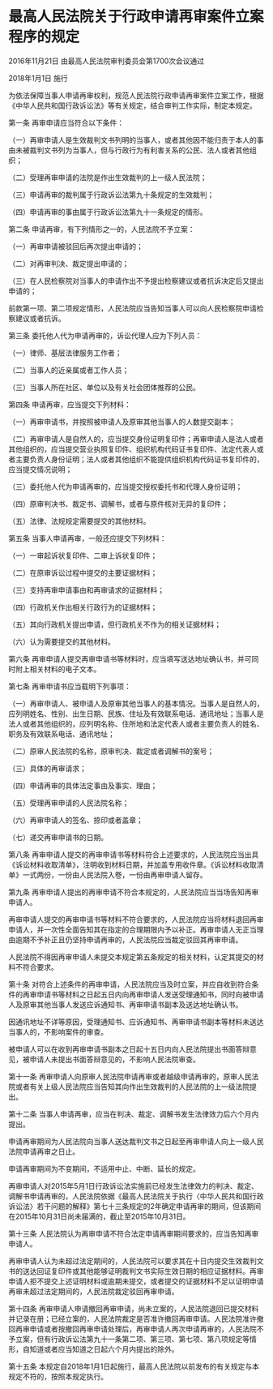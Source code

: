 # 最高人民法院关于行政申请再审案件立案程序的规定

2016年11月21日 由最高人民法院审判委员会第1700次会议通过

2018年1月1日 施行

<!-- INFO END -->

为依法保障当事人申请再审权利，规范人民法院行政申请再审案件立案工作，根据《中华人民共和国行政诉讼法》等有关规定，结合审判工作实际，制定本规定。

第一条 再审申请应当符合以下条件：

（一）再审申请人是生效裁判文书列明的当事人，或者其他因不能归责于本人的事由未被裁判文书列为当事人，但与行政行为有利害关系的公民、法人或者其他组织；

（二）受理再审申请的法院是作出生效裁判的上一级人民法院；

（三）申请再审的裁判属于行政诉讼法第九十条规定的生效裁判；

（四）申请再审的事由属于行政诉讼法第九十一条规定的情形。

第二条 申请再审，有下列情形之一的，人民法院不予立案：

（一）再审申请被驳回后再次提出申请的；

（二）对再审判决、裁定提出申请的；

（三）在人民检察院对当事人的申请作出不予提出检察建议或者抗诉决定后又提出申请的；

前款第一项、第二项规定情形，人民法院应当告知当事人可以向人民检察院申请检察建议或者抗诉。

第三条 委托他人代为申请再审的，诉讼代理人应为下列人员：

（一）律师、基层法律服务工作者；

（二）当事人的近亲属或者工作人员；

（三）当事人所在社区、单位以及有关社会团体推荐的公民。

第四条 申请再审，应当提交下列材料：

（一）再审申请书，并按照被申请人及原审其他当事人的人数提交副本；

（二）再审申请人是自然人的，应当提交身份证明复印件；再审申请人是法人或者其他组织的，应当提交营业执照复印件、组织机构代码证书复印件、法定代表人或者主要负责人身份证明；法人或者其他组织不能提供组织机构代码证书复印件的，应当提交情况说明；

（三）委托他人代为申请再审的，应当提交授权委托书和代理人身份证明；

（四）原审判决书、裁定书、调解书，或者与原件核对无异的复印件；

（五）法律、法规规定需要提交的其他材料。

第五条 当事人申请再审，一般还应提交下列材料：

（一）一审起诉状复印件、二审上诉状复印件；

（二）在原审诉讼过程中提交的主要证据材料；

（三）支持再审申请事由和再审请求的证据材料；

（四）行政机关作出相关行政行为的证据材料；

（五）其向行政机关提出申请，但行政机关不作为的相关证据材料；

（六）认为需要提交的其他材料。

第六条 再审申请人提交再审申请书等材料时，应当填写送达地址确认书，并可同时附上相关材料的电子文本。

第七条 再审申请书应当载明下列事项：

（一）再审申请人、被申请人及原审其他当事人的基本情况。当事人是自然人的，应列明姓名、性别、出生日期、民族、住址及有效联系电话、通讯地址；当事人是法人或者其他组织的，应列明名称、住所地和法定代表人或者主要负责人的姓名、职务及有效联系电话、通讯地址；

（二）原审人民法院的名称，原审判决、裁定或者调解书的案号；

（三）具体的再审请求；

（四）申请再审的具体法定事由及事实、理由；

（五）受理再审申请的人民法院名称；

（六）再审申请人的签名、捺印或者盖章；

（七）递交再审申请书的日期。

第八条 再审申请人提交的再审申请书等材料符合上述要求的，人民法院应当出具《诉讼材料收取清单》，注明收到材料日期，并加盖专用收件章。《诉讼材料收取清单》一式两份，一份由人民法院入卷，一份由再审申请人留存。

第九条 再审申请人提出的再审申请不符合本规定的，人民法院应当当场告知再审申请人。

再审申请人提交的再审申请书等材料不符合要求的，人民法院应当将材料退回再审申请人，并一次性全面告知其在指定的合理期限内予以补正。再审申请人无正当理由逾期不予补正且仍坚持申请再审的，人民法院应当裁定驳回其再审申请。

人民法院不得因再审申请人未提交本规定第五条规定的相关材料，认定其提交的材料不符合要求。

第十条 对符合上述条件的再审申请，人民法院应当及时立案，并应自收到符合条件的再审申请书等材料之日起五日内向再审申请人发送受理通知书，同时向被申请人及原审其他当事人发送应诉通知书、再审申请书副本及送达地址确认书。

因通讯地址不详等原因，受理通知书、应诉通知书、再审申请书副本等材料未送达当事人的，不影响案件的审查。

被申请人可以在收到再审申请书副本之日起十五日内向人民法院提出书面答辩意见，被申请人未提出书面答辩意见的，不影响人民法院审查。

第十一条 再审申请人向原审人民法院申请再审或者越级申请再审的，原审人民法院或者有关上级人民法院应当告知其向作出生效裁判的人民法院的上一级法院提出。

第十二条 当事人申请再审，应当在判决、裁定、调解书发生法律效力后六个月内提出。

申请再审期间为人民法院向当事人送达裁判文书之日起至再审申请人向上一级人民法院申请再审之日止。

申请再审期间为不变期间，不适用中止、中断、延长的规定。

再审申请人对2015年5月1日行政诉讼法实施前已经发生法律效力的判决、裁定、调解书申请再审的，人民法院依据《最高人民法院关于执行〈中华人民共和国行政诉讼法〉若干问题的解释》第七十三条规定的2年确定申请再审的期间，但该期间在2015年10月31日尚未届满的，截止至2015年10月31日。

第十三条 人民法院认为再审申请不符合法定申请再审期间要求的，应当告知再审申请人。

再审申请人认为未超过法定期间的，人民法院可以要求其在十日内提交生效裁判文书的送达回证复印件或其他能够证明裁判文书实际生效日期的相应证据材料。再审申请人拒不提交上述证明材料或逾期未提交，或者提交的证据材料不足以证明申请再审未超过法定期间的，人民法院裁定驳回再审申请。

第十四条 再审申请人申请撤回再审申请，尚未立案的，人民法院退回已提交材料并记录在册；已经立案的，人民法院裁定是否准许撤回再审申请。人民法院准许撤回再审申请或者按撤回再审申请处理后，再审申请人再次申请再审的，人民法院不予立案，但有行政诉讼法第九十一条第二项、第三项、第七项、第八项规定等情形，自知道或者应当知道之日起六个月内提出的除外。

第十五条 本规定自2018年1月1日起施行，最高人民法院以前发布的有关规定与本规定不符的，按照本规定执行。